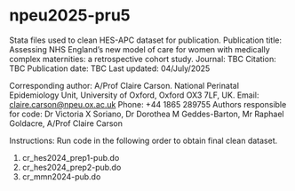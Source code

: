 # npeu2025-pru5
Stata files used to clean HES-APC dataset for publication.
Publication title: Assessing NHS England’s new model of care for women with medically complex maternities: a retrospective cohort study.
Journal: TBC
Citation: TBC
Publication date: TBC
Last updated: 04/July/2025

Corresponding author: A/Prof Claire Carson. National Perinatal Epidemiology Unit, University of Oxford, Oxford OX3 7LF, UK. 
   Email: claire.carson@npeu.ox.ac.uk Phone: +44 1865 289755
Authors responsible for code: Dr Victoria X Soriano, Dr Dorothea M Geddes-Barton, Mr Raphael Goldacre, A/Prof Claire Carson

Instructions: Run code in the following order to obtain final clean dataset.
1. cr_hes2024_prep1-pub.do
2. cr_hes2024_prep2-pub.do
3. cr_mmn2024-pub.do

